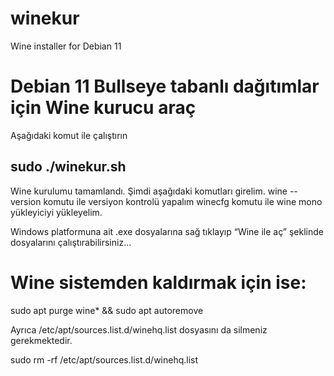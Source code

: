 # winekur
Wine installer for Debian 11

# Debian 11 Bullseye tabanlı dağıtımlar için Wine kurucu araç

Aşağıdaki komut ile çalıştırın

sudo ./winekur.sh
-----------------

Wine kurulumu tamamlandı. Şimdi aşağıdaki komutları girelim.
wine --version komutu ile versiyon kontrolü yapalım
winecfg komutu ile wine mono yükleyiciyi yükleyelim.

Windows platformuna ait .exe dosyalarına sağ tıklayıp “Wine ile aç” şeklinde dosyalarını çalıştırabilirsiniz…


# Wine sistemden kaldırmak için ise:

sudo apt purge wine* && sudo apt autoremove

Ayrıca /etc/apt/sources.list.d/winehq.list dosyasını da silmeniz gerekmektedir.

sudo rm -rf /etc/apt/sources.list.d/winehq.list
